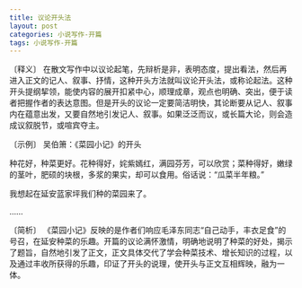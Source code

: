 ```yaml
---
title: 议论开头法
layout: post
categories: 小说写作-开篇
tags: 小说写作-开篇
---
```


〔释义〕 在散文写作中以议论起笔，先辩析是非，表明态度，提出看法，然后再进入正文的记人、叙事、抒情，这种开头方法就叫议论开头法，或称论起法。这种开头提纲挈领，能使内容的展开扣紧中心，顺理成章，观点也明确、突出，便于读者把握作者的表达意图。但是开头的议论一定要简洁明快，其论断要从记人、叙事内在蕴意出发，又要自然地引发记人、叙事。如果泛泛而议，或长篇大论，则会造成议叙脱节，或喧宾夺主。

〔示例〕 吴伯箫：《菜园小记》的开头

种花好，种菜更好。花种得好，姹紫嫣红，满园芬芳，可以欣赏；菜种得好，嫩绿的茎叶，肥硕的块根，多浆的果实，却可以食用。俗话说：“瓜菜半年粮。”

我想起在延安蓝家坪我们种的菜园来了。

……

〔简析〕 《菜园小记》反映的是作者们响应毛泽东同志“自己动手，丰衣足食”的号召，在延安种菜的乐趣。开篇的议论满怀激情，明确地说明了种菜的好处，揭示了题旨，自然地引发了正文，正文具体交代了学会种菜技术、增长知识的过程，以及通过丰收所获得的乐趣，印证了开头的说理，使开头与正文互相辉映，融为一体。 